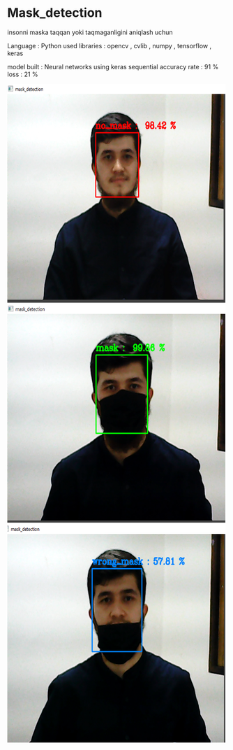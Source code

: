 # Mask_detection
insonni maska taqqan yoki taqmaganligini aniqlash uchun 

Language : Python
used libraries : opencv , cvlib , numpy , tensorflow , keras

model built : Neural networks using keras sequential
accuracy rate  : 91 % 
loss : 21 % 

<img src="https://github.com/Mukhriddin19980901/Mask_detection/blob/main/no_masks.png" width="500" height="500" /> 

<img src="https://github.com/Mukhriddin19980901/Mask_detection/blob/main/mask.png" width="500" height="500" /> 

<img src="https://github.com/Mukhriddin19980901/Mask_detection/blob/main/wrong_mask.png" width="500" height="500" /> 
